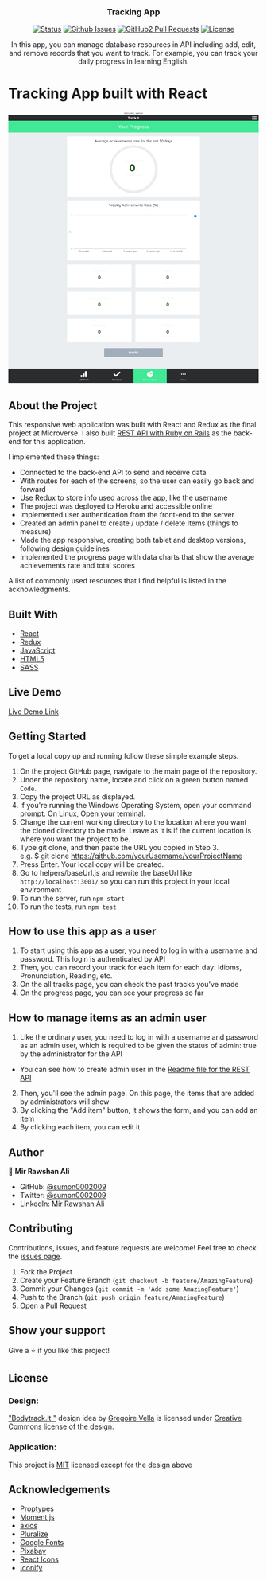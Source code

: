 <h3 align="center">Tracking App</h3>

<div align="center">

[![Status](https://img.shields.io/badge/status-active-success.svg)](https://github.com/sumon0002001/catalogue-recipe)
[![Github Issues](https://img.shields.io/badge/GitHub-Issues-orange)](https://github.com/sumon0002001/catalogue-recipe/issues)
[![GitHub2 Pull Requests](https://img.shields.io/badge/GitHub-Pull%20Requests-blue)](https://github.com/sumon0002001/catalogue-recipe/pulls)
[![License](https://img.shields.io/badge/license-MIT-blue.svg)](/LICENSE)
</div>
<p align="center">In this app, you can manage database resources in API including add, edit, and remove records that you want to track. For example, you can track your daily progress in learning English.
</p>

# Tracking App built with React
![Screenshots](./screenshot.png)


## About the Project
This responsive web application was built with React and Redux as the final project at Microverse.
I also built [REST API with Ruby on Rails](https://github.com/sumon0002001/finalproject_api_rail) as the back-end for this application.


I implemented these things:
- Connected to the back-end API to send and receive data
- With routes for each of the screens, so the user can easily go back and forward
- Use Redux to store info used across the app, like the username
- The project was deployed to Heroku and accessible online
- Implemented user authentication from the front-end to the server
- Created an admin panel to create / update / delete Items (things to measure)
- Made the app responsive, creating both tablet and desktop versions, following design guidelines
- Implemented the progress page with data charts that show the average achievements rate and total scores

A list of commonly used resources that I find helpful is listed in the acknowledgments.


## Built With

* [React](https://reactjs.org/)
* [Redux](https://redux.js.org/)
* [JavaScript](https://en.wikipedia.org/wiki/JavaScript)
* [HTML5](https://en.wikipedia.org/wiki/HTML5)
* [SASS](https://sass-lang.com/)


## Live Demo

[Live Demo Link]()


## Getting Started

To get a local copy up and running follow these simple example steps.

1. On the project GitHub page, navigate to the main page of the repository.
2. Under the repository name, locate and click on a green button named `Code`. 
3. Copy the project URL as displayed.
4. If you're running the Windows Operating System, open your command prompt. On Linux, Open your terminal. 
5. Change the current working directory to the location where you want the cloned directory to be made. Leave as it is if the current location is where you want the project to be. 
6. Type git clone, and then paste the URL you copied in Step 3. <br>
e.g. $ git clone https://github.com/yourUsername/yourProjectName 
7. Press Enter. Your local copy will be created. 
8. Go to helpers/baseUrl.js and rewrite the baseUrl like `http://localhost:3001/` so you can run this project in your local environment
9. To run the server, run `npm start`
10. To run the tests, run `npm test`

## How to use this app as a user

1. To start using this app as a user, you need to log in with a username and password. This login is authenticated by API
2. Then, you can record your track for each item for each day: Idioms, Pronunciation, Reading, etc.
3. On the all tracks page, you can check the past tracks you've made
4. On the progress page, you can see your progress so far

## How to manage items as an admin user

1. Like the ordinary user, you need to log in with a username and password as an admin user, which is required to be given the status of admin: true by the administrator for the API
  * You can see how to create admin user in the [Readme file for the REST API](https://github.com/sumon0002001/finalproject_api_rail)
2. Then, you'll see the admin page. On this page, the items that are added by administrators will show
3. By clicking the "Add item" button, it shows the form, and you can add an item
4. By clicking each item, you can edit it


   
## Author

👤  **Mir Rawshan Ali**

- GitHub: [@sumon0002009](https://github.com/sumon0002001)
- Twitter: [@sumon0002009](https://twitter.com/Sumon0002009)
- LinkedIn: [Mir Rawshan Ali](https://www.linkedin.com/in/mir-rawshan-ali/)




## Contributing

Contributions, issues, and feature requests are welcome!
Feel free to check the [issues page](../../issues).

1. Fork the Project
2. Create your Feature Branch (`git checkout -b feature/AmazingFeature`)
3. Commit your Changes (`git commit -m 'Add some AmazingFeature'`)
4. Push to the Branch (`git push origin feature/AmazingFeature`)
5. Open a Pull Request


## Show your support

Give a ⭐️ if you like this project!


## License

### Design:
["Bodytrack.it "](https://www.behance.net/gallery/13271423/Bodytrackit-An-iOs-app-Branding-UX-and-UI) design idea by [Gregoire Vella](https://www.behance.net/gregoirevella) is licensed under [Creative Commons license of the design](https://creativecommons.org/licenses/by-nc/4.0/).

### Application:
This project is [MIT](./LICENSE) licensed except for the design above

## Acknowledgements
* [Proptypes](https://reactjs.org/docs/typechecking-with-proptypes.html)
* [Moment.js](https://momentjs.com/)
* [axios](https://github.com/axios/axios)
* [Pluralize](https://github.com/plurals/pluralize)
* [Google Fonts](https://fonts.google.com/)
* [Pixabay](https://pixabay.com/)
* [React Icons](https://react-icons.github.io/react-icons)
* [Iconify](https://iconify.design/icon-sets/)
